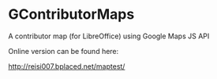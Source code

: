 # GContributorMaps

A contributor map (for LibreOffice) using Google Maps JS API

Online version can be found here:

<http://reisi007.bplaced.net/maptest/>
